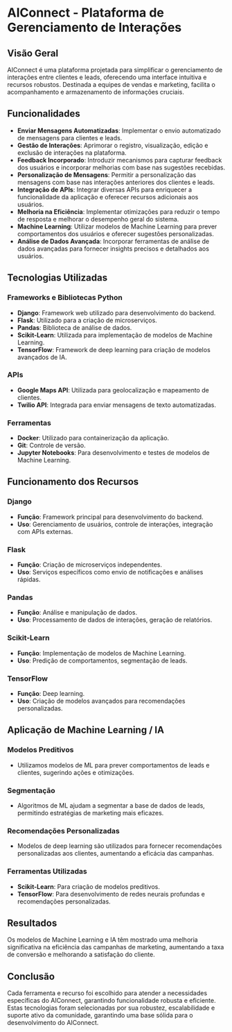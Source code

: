 # AIConnect - Plataforma de Gerenciamento de Interações

## Visão Geral
AIConnect é uma plataforma projetada para simplificar o gerenciamento de interações entre clientes e leads, oferecendo uma interface intuitiva e recursos robustos. Destinada a equipes de vendas e marketing, facilita o acompanhamento e armazenamento de informações cruciais.

## Funcionalidades
- **Enviar Mensagens Automatizadas**: Implementar o envio automatizado de mensagens para clientes e leads.
- **Gestão de Interações**: Aprimorar o registro, visualização, edição e exclusão de interações na plataforma.
- **Feedback Incorporado**: Introduzir mecanismos para capturar feedback dos usuários e incorporar melhorias com base nas sugestões recebidas.
- **Personalização de Mensagens**: Permitir a personalização das mensagens com base nas interações anteriores dos clientes e leads.
- **Integração de APIs**: Integrar diversas APIs para enriquecer a funcionalidade da aplicação e oferecer recursos adicionais aos usuários.
- **Melhoria na Eficiência**: Implementar otimizações para reduzir o tempo de resposta e melhorar o desempenho geral do sistema.
- **Machine Learning**: Utilizar modelos de Machine Learning para prever comportamentos dos usuários e oferecer sugestões personalizadas.
- **Análise de Dados Avançada**: Incorporar ferramentas de análise de dados avançadas para fornecer insights precisos e detalhados aos usuários.

## Tecnologias Utilizadas

### Frameworks e Bibliotecas Python
- **Django**: Framework web utilizado para desenvolvimento do backend.
- **Flask**: Utilizado para a criação de microserviços.
- **Pandas**: Biblioteca de análise de dados.
- **Scikit-Learn**: Utilizada para implementação de modelos de Machine Learning.
- **TensorFlow**: Framework de deep learning para criação de modelos avançados de IA.

### APIs
- **Google Maps API**: Utilizada para geolocalização e mapeamento de clientes.
- **Twilio API**: Integrada para enviar mensagens de texto automatizadas.

### Ferramentas
- **Docker**: Utilizado para containerização da aplicação.
- **Git**: Controle de versão.
- **Jupyter Notebooks**: Para desenvolvimento e testes de modelos de Machine Learning.

## Funcionamento dos Recursos

### Django
- **Função**: Framework principal para desenvolvimento do backend.
- **Uso**: Gerenciamento de usuários, controle de interações, integração com APIs externas.

### Flask
- **Função**: Criação de microserviços independentes.
- **Uso**: Serviços específicos como envio de notificações e análises rápidas.

### Pandas
- **Função**: Análise e manipulação de dados.
- **Uso**: Processamento de dados de interações, geração de relatórios.

### Scikit-Learn
- **Função**: Implementação de modelos de Machine Learning.
- **Uso**: Predição de comportamentos, segmentação de leads.

### TensorFlow
- **Função**: Deep learning.
- **Uso**: Criação de modelos avançados para recomendações personalizadas.

## Aplicação de Machine Learning / IA

### Modelos Preditivos
- Utilizamos modelos de ML para prever comportamentos de leads e clientes, sugerindo ações e otimizações.

### Segmentação
- Algoritmos de ML ajudam a segmentar a base de dados de leads, permitindo estratégias de marketing mais eficazes.

### Recomendações Personalizadas
- Modelos de deep learning são utilizados para fornecer recomendações personalizadas aos clientes, aumentando a eficácia das campanhas.

### Ferramentas Utilizadas
- **Scikit-Learn**: Para criação de modelos preditivos.
- **TensorFlow**: Para desenvolvimento de redes neurais profundas e recomendações personalizadas.

## Resultados
Os modelos de Machine Learning e IA têm mostrado uma melhoria significativa na eficiência das campanhas de marketing, aumentando a taxa de conversão e melhorando a satisfação do cliente.

## Conclusão
Cada ferramenta e recurso foi escolhido para atender a necessidades específicas do AIConnect, garantindo funcionalidade robusta e eficiente. Estas tecnologias foram selecionadas por sua robustez, escalabilidade e suporte ativo da comunidade, garantindo uma base sólida para o desenvolvimento do AIConnect.
